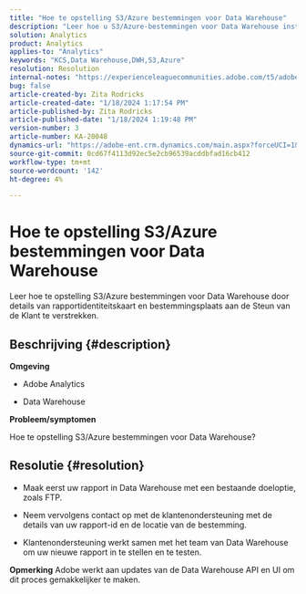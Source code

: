```yaml
---
title: "Hoe te opstelling S3/Azure bestemmingen voor Data Warehouse"
description: "Leer hoe u S3/Azure-bestemmingen voor Data Warehouse instelt."
solution: Analytics
product: Analytics
applies-to: "Analytics"
keywords: "KCS,Data Warehouse,DWH,S3,Azure"
resolution: Resolution
internal-notes: "https://experienceleaguecommunities.adobe.com/t5/adobe-analytics-ideas/amazon-s3-support-for-data-warehouse/idi-p/341037  Azure example: https://jira.corp.adobe.com/browse/AN-259530  S3 example: https://jira.corp.adobe.com/browse/AN-294769"
bug: false
article-created-by: Zita Rodricks
article-created-date: "1/18/2024 1:17:54 PM"
article-published-by: Zita Rodricks
article-published-date: "1/18/2024 1:19:48 PM"
version-number: 3
article-number: KA-20048
dynamics-url: "https://adobe-ent.crm.dynamics.com/main.aspx?forceUCI=1&pagetype=entityrecord&etn=knowledgearticle&id=cf6b0afa-03b6-ee11-a569-6045bd0065f9"
source-git-commit: 0cd67f4113d92ec5e2cb96539acddbfad16cb412
workflow-type: tm+mt
source-wordcount: '142'
ht-degree: 4%

---
```


# Hoe te opstelling S3/Azure bestemmingen voor Data Warehouse


Leer hoe te opstelling S3/Azure bestemmingen voor Data Warehouse door details van rapportidentiteitskaart en bestemmingsplaats aan de Steun van de Klant te verstrekken.

## Beschrijving {#description}


<b>Omgeving</b>

- Adobe Analytics

- Data Warehouse

<b>Probleem/symptomen</b>

Hoe te opstelling S3/Azure bestemmingen voor Data Warehouse?


## Resolutie {#resolution}


- Maak eerst uw rapport in Data Warehouse met een bestaande doeloptie, zoals FTP.

- Neem vervolgens contact op met de klantenondersteuning met de details van uw rapport-id en de locatie van de bestemming.

- Klantenondersteuning werkt samen met het team van Data Warehouse om uw nieuwe rapport in te stellen en te testen.

<b>Opmerking</b>
Adobe werkt aan updates van de Data Warehouse API en UI om dit proces gemakkelijker te maken.
